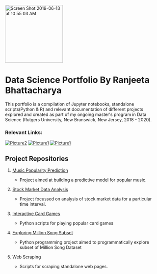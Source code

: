 <img width="188" alt="Screen Shot 2019-06-13 at 10 55 03 AM" src="https://user-images.githubusercontent.com/38989399/59447282-fda9fa00-8dd0-11e9-9c8b-75208eedaf0d.png">

# Data Science Portfolio By Ranjeeta Bhattacharya

This portfolio is a compilation of Jupyter notebooks, standalone scripts(Python & R) and relevant documentation of different projects explored and created as part of my ongoing master's program in Data Science (Rutgers University, New Brunswick, New Jersey, 2018 - 2020). 

### Relevant Links:

[![Picture2](https://user-images.githubusercontent.com/38989399/59463768-b897bf00-8df4-11e9-9406-6b30955f7d8f.png)](https://www.linkedin.com/in/ranjeeta-bhattacharya-91177b5/)  [![Picture1](https://user-images.githubusercontent.com/38989399/59463885-ff85b480-8df4-11e9-98f8-e3b52259bbcf.png)](https://github.com/ranjeetabh)  [![Picture1](https://user-images.githubusercontent.com/38989399/59464298-0c56d800-8df6-11e9-99ac-00e589f2c5f0.png)](mailto:ranjeeta.bhattacharya@rutgers.edu)

## Project Repositories

1) [Music Popularity Prediction](https://github.com/ranjeetabh/Hit_Song_Science_-Music_Popularity_Prediction-) 

   - Project aimed at building a predictive model for popular music.
   
2) [Stock Market Data Analysis](https://github.com/ranjeetabh/Stock_Market_Data_Analysis)

   - Project focussed on analysis of stock market data for a particular time interval.
   
3) [Interactive Card Games](https://github.com/ranjeetabh/Card-Games)

   - Python scripts for playing popular card games

4) [Exploring Million Song Subset](https://github.com/ranjeetabh/Explore_Million_Song_Subset)

   - Python programming project aimed to programmatically explore subset of Million Song Dataset

5) [Web Scraping](https://github.com/ranjeetabh/Web-Scraping)

   - Scripts for scraping standalone web pages.

